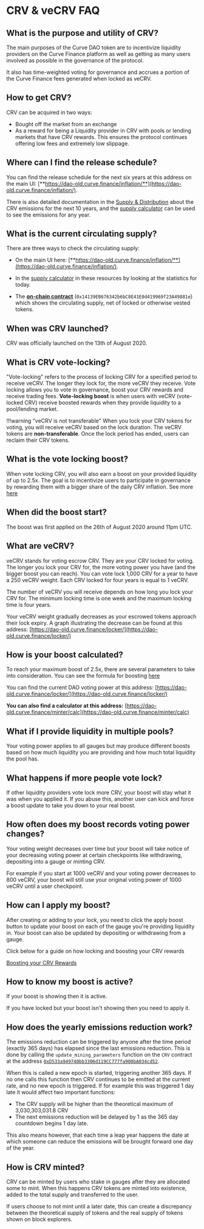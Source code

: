 <h1>CRV & veCRV FAQ</h1>

## **What is the purpose and utility of CRV?**

The main purposes of the Curve DAO token are to incentivize liquidity providers on the Curve Finance platform as well as getting as many users involved as possible in the governance of the protocol.

It also has time-weighted voting for governance and accrues a portion of the Curve Finance fees generated when locked as veCRV.

## **How to get CRV?**

CRV can be acquired in two ways:

* Bought off the market from an exchange
* As a reward for being a Liquidity provider in CRV with pools or lending markets that have CRV rewards. This ensures the protocol continues offering low fees and extremely low slippage.

## **Where can I find the release schedule?**

You can find the release schedule for the next six years at this address on the main UI: [**https://dao-old.curve.finance/inflation/**](https://dao-old.curve.finance/inflation/)​.

There is also detailed documentation in the [Supply & Distribution](./supply-distribution.md#crv-emissions-for-the-next-10-years) about the CRV emissions for the next 10 years, and the [supply calculator](./supply-distribution.md#supply-calculator) can be used to see the emissions for any year.

## **What is the current circulating supply?**

There are three ways to check the circulating supply:

* On the main UI here: [**https://dao-old.curve.finance/inflation/**](https://dao-old.curve.finance/inflation/).

* In the [supply calculator](./supply-distribution.md#supply-calculator) in these resources by looking at the statistics for today.

* The [**on-chain contract**](https://etherscan.io/address/0x14139EB676342b6bC8E41E0d419969f23A49881e) (`0x14139EB676342b6bC8E41E0d419969f23A49881e`) which shows the circulating supply, net of locked or otherwise vested tokens.

## **When was CRV launched?**

CRV was officially launched on the 13th of August 2020.

## **What is CRV vote-locking?**

"Vote-locking" refers to the process of locking CRV for a specified period to receive veCRV. The longer they lock for, the more veCRV they receive. Vote locking allows you to vote in governance, boost your CRV rewards and receive trading fees.  **Vote-locking boost** is when users with veCRV (vote-locked CRV) receive boosted rewards when they provide liquidity to a pool/lending market.

!!!warning "veCRV is not transferable"
    When you lock your CRV tokens for voting, you will receive veCRV based on the lock duration. The veCRV tokens are **non-transferable**. Once the lock period has ended, users can reclaim their CRV tokens.

## **What is the vote locking boost?**

When vote locking CRV, you will also earn a boost on your provided liquidity of up to 2.5x. The goal is to incentivize users to participate in governance by rewarding them with a bigger share of the daily CRV inflation.  See more [here](../reward-gauges/boosting-your-crv-rewards.md)

## **When did the boost start?**

The boost was first applied on the 26th of August 2020 around 11pm UTC.

## **What are veCRV?**

veCRV stands for voting escrow CRV. They are your CRV locked for voting. The longer you lock your CRV for, the more voting power you have (and the bigger boost you can reach). You can vote lock 1,000 CRV for a year to have a 250 veCRV weight. Each CRV locked for four years is equal to 1 veCRV.

The number of veCRV you will receive depends on how long you lock your CRV for. The minimum locking time is one week and the maximum locking time is four years.

Your veCRV weight gradually decreases as your escrowed tokens approach their lock expiry. A graph illustrating the decrease can be found at this address: [https://dao-old.curve.finance/locker/](https://dao-old.curve.finance/locker/)​

## **How is your boost calculated?**

To reach your maximum boost of 2.5x, there are several parameters to take into consideration.  You can see the formula for boosting [here](../reward-gauges/boosting-your-crv-rewards.md#formula)

You can find the current DAO voting power at this address: [https://dao-old.curve.finance/locker/](https://dao-old.curve.finance/locker/)​

**You can also find a calculator at this address:** [https://dao-old.curve.finance/minter/calc](https://dao-old.curve.finance/minter/calc)

## **What if I provide liquidity in multiple pools?**

Your voting power applies to all gauges but may produce different boosts based on how much liquidity you are providing and how much total liquidity the pool has.

## **What happens if more people vote lock?**

If other liquidity providers vote lock more CRV, your boost will stay what it was when you applied it. If you abuse this, another user can kick and force a boost update to take you down to your real boost.

## **How often does my boost records voting power changes?**

Your voting weight decreases over time but your boost will take notice of your decreasing voting power at certain checkpoints like withdrawing, depositing into a gauge or minting CRV.

For example if you start at 1000 veCRV and your voting power decreases to 800 veCRV, your boost will still use your original voting power of 1000 veCRV until a user checkpoint.

## **How can I apply my boost?**

After creating or adding to your lock, you need to click the apply boost button to update your boost on each of the gauge you're providing liquidity in. Your boost can also be updated by depositing or withdrawing from a gauge.

Click below for a guide on how locking and boosting your CRV rewards

[Boosting your CRV Rewards](../reward-gauges/boosting-your-crv-rewards.md)

## **How to know my boost is active?**

If your boost is showing then it is active.

If you have locked but your boost isn't showing then you need to apply it.

## **How does the yearly emissions reduction work?**

The emissions reduction can be triggered by anyone after the time period (exactly 365 days) has elapsed since the last emissions reduction.  This is done by calling the `update_mining_parameters` function on the `CRV` contract at the address [`0xD533a949740bb3306d119CC777fa900bA034cd52`](https://etherscan.io/token/0xD533a949740bb3306d119CC777fa900bA034cd52).

When this is called a new epoch is started, triggering another 365 days.  If no one calls this function then CRV continues to be emitted at the current rate, and no new epoch is triggered.  If for example this was triggered 1 day late it would affect two important functions:

* The CRV supply will be higher than the theoretical maximum of 3,030,303,031.8 CRV
* The next emissions reduction will be delayed by 1 as the 365 day countdown begins 1 day late.

This also means however, that each time a leap year happens the date at which someone can reduce the emissions will be brought forward one day of the year.

## **How is CRV minted?**

CRV can be minted by users who stake in gauges after they are allocated some to mint.  When this happens CRV tokens are minted into existence, added to the total supply and transferred to the user.

If users choose to not mint until a later date, this can create a discrepancy between the theoretical supply of tokens and the real supply of tokens shown on block explorers.